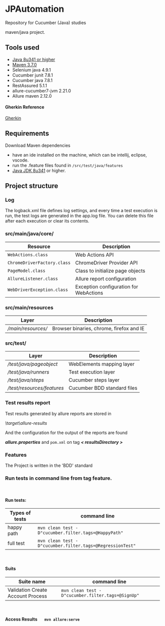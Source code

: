# JPAutomation
Repository for Cucumber (Java) studies

maven/java project.

## Tools used

* [Java 8u341 or higher](https://www.oracle.com/br/java/technologies/javase/javase8u211-later-archive-downloads.html)
* [Maven 3.7.0](https://maven.apache.org/download.cgi)
* Selenium java 4.9.1
* Cucumber junit 7.8.1
* Cucumber java 7.8.1
* RestAssured 5.1.1
* allure-cucumber7-jvm 2.21.0
* Allure maven 2.12.0

#### Gherkin Reference

[Gherkin](https://cucumber.io/docs/gherkin/reference/)

## Requirements

Download Maven dependencies

* have an ide installed on the machine, which can be intellij, eclipse, vscode.
* run the .feature files found in `/src/test/java/features`
* [Java JDK 8u341](https://www.oracle.com/br/java/technologies/javase/javase8u211-later-archive-downloads.html)  or
  higher.

## Project structure

### Log

The logback.xml file defines log settings, and every time a test execution is run, the test logs are generated in the
app.log file. You can delete this file after each execution or clear its contents.

### src/main/java/core/

| Resource                    | Description                                      |
|-----------------------------|--------------------------------------------------|
| `WebActions.class`          | Web Actions API                                  |
| `ChromeDriverFactory.class` | ChromeDriver Provider API                        |
| `PageModel.class`           | Class to initialize page objects                 |
| `AllureListener.class`     | Allure report configuration                      |
| `WebDriverException.class`  | Exception configuration for WebActions           |

### src/main/resources

| Layer              | Description                              |
|--------------------|------------------------------------------|
| */main/resources/* | Browser binaries, chrome, firefox and IE |

### src/test/

| Layer                      | Description                        |
|----------------------------|------------------------------------|
| */test/java/pageobject*    | WebElements mapping layer          |
| */test/java/runners*       | Test execution layer               |
| */test/java/steps*         | Cucumber steps layer               |
| */test/resources/features* | Cucumber BDD standard files        |

### Test results report

Test results generated by allure reports are stored in

*\target\allure-results*

And the configuration for the output of the reports are found

***allure.properties***
and
`pom.xml` on tag ***< resultsDirectory >***

### Features

The Project is written in the 'BDD' standard

### Run tests in command line from tag feature.

<br>

#### Run tests:

| Types of tests    | command line                                              |
|-------------------|-----------------------------------------------------------|
| happy path        | `mvn clean test -D"cucumber.filter.tags=@HappyPath"`        |
| full test         | `mvn clean test -D"cucumber.filter.tags=@RegressionTest"`   |

<br>

#### Suits

| Suite name                        | command line                                                    |
|-----------------------------------|-----------------------------------------------------------------|
| Validation Create Account Process | `mvn clean test -D"cucumber.filter.tags=@SignUp"`                 |

<br>

#### Access Results &nbsp;&nbsp;&nbsp;&nbsp;&nbsp; `mvn allure:serve`
